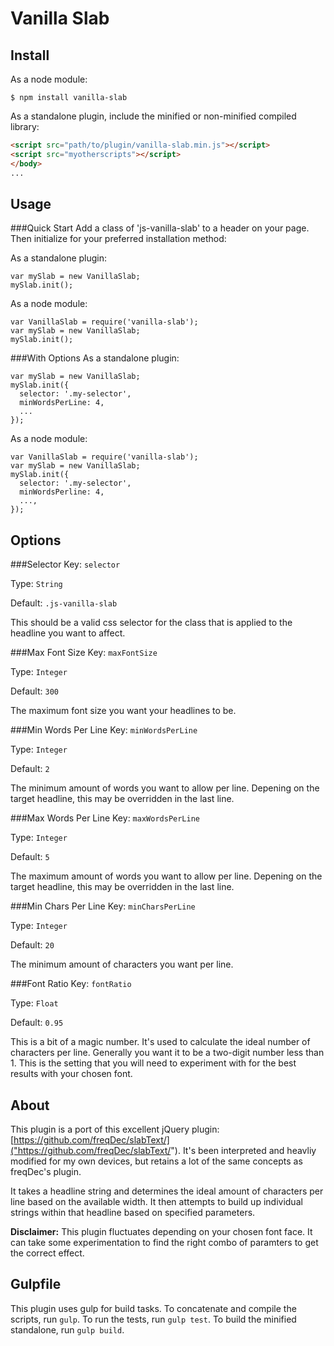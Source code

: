 Vanilla Slab
====

Install
----
As a node module:

```
$ npm install vanilla-slab
```

As a standalone plugin, include the minified or non-minified compiled library:

```html
<script src="path/to/plugin/vanilla-slab.min.js"></script>
<script src="myotherscripts"></script>
</body>
...
```
         
Usage
----
###Quick Start
Add a class of 'js-vanilla-slab' to a header on your page.  Then initialize for your preferred installation method:

As a standalone plugin:

```
var mySlab = new VanillaSlab;
mySlab.init();
```

As a node module:

```
var VanillaSlab = require('vanilla-slab');
var mySlab = new VanillaSlab;
mySlab.init();
```

###With Options
As a standalone plugin:

```
var mySlab = new VanillaSlab;
mySlab.init({
  selector: '.my-selector',
  minWordsPerLine: 4,
  ...
});
```

As a node module:

```
var VanillaSlab = require('vanilla-slab');
var mySlab = new VanillaSlab;
mySlab.init({
  selector: '.my-selector',
  minWordsPerline: 4,
  ...,
});
```


Options
----
###Selector
Key: `selector`

Type: `String`

Default: `.js-vanilla-slab`
        
This should be a valid css selector for the class that is applied to the headline you want to affect.
      
###Max Font Size
Key:  `maxFontSize`

Type: `Integer`

Default: `300`
        
The maximum font size you want your headlines to be.


###Min Words Per Line
Key:  `minWordsPerLine`

Type: `Integer`

Default: `2`

The minimum amount of words you want to allow per line.  Depening on the target headline, this may be overridden in the last line.

###Max Words Per Line
Key:  `maxWordsPerLine`

Type: `Integer`

Default: `5`

The maximum amount of words you want to allow per line.  Depening on the target headline, this may be overridden in the last line.

###Min Chars Per Line
Key:  `minCharsPerLine`

Type: `Integer`

Default: `20`
        
The minimum amount of characters you want per line.

###Font Ratio
Key:  `fontRatio`

Type: `Float`

Default: `0.95`
        
This is a bit of a magic number.  It's used to calculate the ideal number of characters per line.  Generally you want it to be a two-digit number less than 1.  This is the setting that you will need to experiment with for the best results with your chosen font.


About
----
This plugin is a port of this excellent jQuery plugin:  [https://github.com/freqDec/slabText/]("https://github.com/freqDec/slabText/").  It's been interpreted and heavliy modified for my own devices, but retains a lot of the same concepts as freqDec's plugin.

It takes a headline string and determines the ideal amount of characters per line based on the available width.  It then attempts to build up individual strings within that headline based on specified parameters.

**Disclaimer:**  This plugin fluctuates depending on your chosen font face.  It can take some experimentation to find the right combo of paramters to get the correct effect.



Gulpfile
----
This plugin uses gulp for build tasks.  To concatenate and compile the scripts, run `gulp`.  To run the tests, run `gulp test`.  To build the minified standalone, run `gulp build`.



